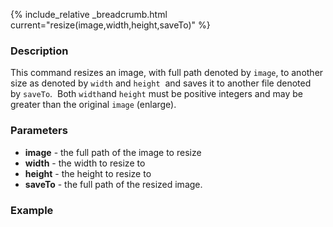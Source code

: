 {% include_relative _breadcrumb.html current="resize(image,width,height,saveTo)" %}


### Description
This command resizes an image, with full path denoted by `image`, to another size as denoted by `width` and `height` 
and saves it to another file denoted by `saveTo`.  Both `width`and `height` must be positive integers and may be 
greater than the original `image` (enlarge).


### Parameters
- **image** \- the full path of the image to resize
- **width** \- the width to resize to
- **height** \- the height to resize to
- **saveTo** \- the full path of the resized image.

### Example
